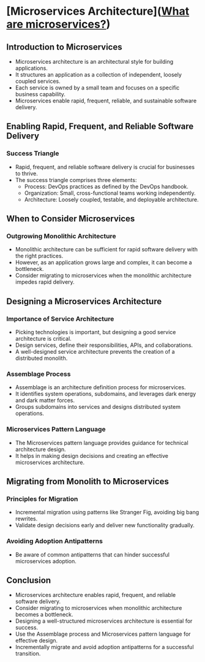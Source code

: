 # [Microservices Architecture]([What are microservices?](https://microservices.io/))

## Introduction to Microservices

- Microservices architecture is an architectural style for building applications.
- It structures an application as a collection of independent, loosely coupled services.
- Each service is owned by a small team and focuses on a specific business capability.
- Microservices enable rapid, frequent, reliable, and sustainable software delivery.

## Enabling Rapid, Frequent, and Reliable Software Delivery

### Success Triangle

- Rapid, frequent, and reliable software delivery is crucial for businesses to thrive.
- The success triangle comprises three elements:
  - Process: DevOps practices as defined by the DevOps handbook.
  - Organization: Small, cross-functional teams working independently.
  - Architecture: Loosely coupled, testable, and deployable architecture.

## When to Consider Microservices

### Outgrowing Monolithic Architecture

- Monolithic architecture can be sufficient for rapid software delivery with the right practices.
- However, as an application grows large and complex, it can become a bottleneck.
- Consider migrating to microservices when the monolithic architecture impedes rapid delivery.

## Designing a Microservices Architecture

### Importance of Service Architecture

- Picking technologies is important, but designing a good service architecture is critical.
- Design services, define their responsibilities, APIs, and collaborations.
- A well-designed service architecture prevents the creation of a distributed monolith.

### Assemblage Process

- Assemblage is an architecture definition process for microservices.
- It identifies system operations, subdomains, and leverages dark energy and dark matter forces.
- Groups subdomains into services and designs distributed system operations.

### Microservices Pattern Language

- The Microservices pattern language provides guidance for technical architecture design.
- It helps in making design decisions and creating an effective microservices architecture.

## Migrating from Monolith to Microservices

### Principles for Migration

- Incremental migration using patterns like Stranger Fig, avoiding big bang rewrites.
- Validate design decisions early and deliver new functionality gradually.

### Avoiding Adoption Antipatterns

- Be aware of common antipatterns that can hinder successful microservices adoption.

## Conclusion

- Microservices architecture enables rapid, frequent, and reliable software delivery.
- Consider migrating to microservices when monolithic architecture becomes a bottleneck.
- Designing a well-structured microservices architecture is essential for success.
- Use the Assemblage process and Microservices pattern language for effective design.
- Incrementally migrate and avoid adoption antipatterns for a successful transition.